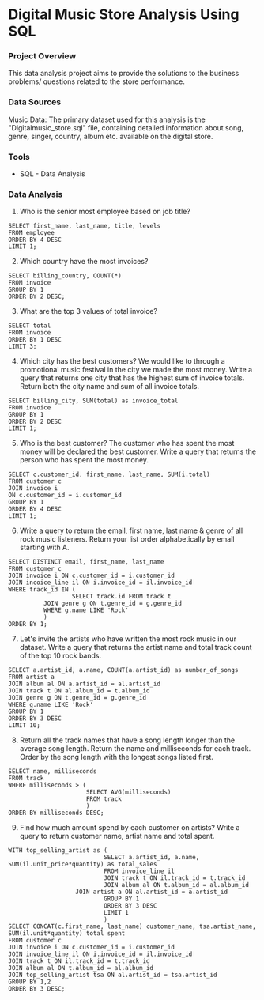 


# Digital Music Store Analysis Using SQL

### Project Overview
This data analysis project aims to provide the solutions to the business problems/ questions related to the store performance. 

### Data Sources
Music Data: The primary dataset used for this analysis is the "Digitalmusic_store.sql" file, containing detailed information about song, genre, singer, country, album etc. available on the digital store.

### Tools
- SQL - Data Analysis
  
### Data Analysis



1) Who is the senior most employee based on job title?

```
SELECT first_name, last_name, title, levels
FROM employee
ORDER BY 4 DESC
LIMIT 1;
```

2) Which country have the most invoices?
```
SELECT billing_country, COUNT(*)
FROM invoice
GROUP BY 1
ORDER BY 2 DESC;
```

3) What are the top 3 values of total invoice?
```
SELECT total
FROM invoice
ORDER BY 1 DESC
LIMIT 3;
```
4) Which city has the best customers? We would like to through a promotional music festival in the city we made the most money. Write a query that returns one city that has the highest sum of invoice totals. Return both the city name and sum of all invoice totals.
```
SELECT billing_city, SUM(total) as invoice_total
FROM invoice
GROUP BY 1
ORDER BY 2 DESC
LIMIT 1;
```

5) Who is the best customer? The customer who has spent the most money will be declared the best customer. Write a query that returns the person who has spent the most money.
```
SELECT c.customer_id, first_name, last_name, SUM(i.total)
FROM customer c
JOIN invoice i
ON c.customer_id = i.customer_id
GROUP BY 1
ORDER BY 4 DESC
LIMIT 1;
```

6) Write a query to return the email, first name, last name & genre of all rock music listeners. Return your list order alphabetically by email starting with A.
```
SELECT DISTINCT email, first_name, last_name
FROM customer c
JOIN invoice i ON c.customer_id = i.customer_id
JOIN incoice_line il ON i.invoice_id = il.invoice_id
WHERE track_id IN (
                  SELECT track.id FROM track t
		  JOIN genre g ON t.genre_id = g.genre_id
		  WHERE g.name LIKE 'Rock'
		  )
ORDER BY 1;
```
7) Let's invite the artists who have written the most rock music in our dataset. Write a query that returns the artist name and total track count of the top 10 rock bands.
```
SELECT a.artist_id, a.name, COUNT(a.artist_id) as number_of_songs
FROM artist a
JOIN album al ON a.artist_id = al.artist_id
JOIN track t ON al.album_id = t.album_id
JOIN genre g ON t.genre_id = g.genre_id
WHERE g.name LIKE 'Rock'
GROUP BY 1
ORDER BY 3 DESC
LIMIT 10;
```
8) Return all the track names that have a song length longer than the average song length. Return the name and milliseconds for each track. Order by the song length with the longest songs listed first.
```
SELECT name, milliseconds
FROM track
WHERE milliseconds > (
                      SELECT AVG(milliseconds)
                      FROM track
                      )
ORDER BY milliseconds DESC;
```
9) Find how much amount spend by each customer on artists? Write a query to return customer name, artist name and total spent.
```
WITH top_selling_artist as (
                           SELECT a.artist_id, a.name, SUM(il.unit_price*quantity) as total_sales
                           FROM invoice_line il
                           JOIN track t ON il.track_id = t.track_id
                           JOIN album al ON t.album_id = al.album_id
		           JOIN artist a ON al.artist_id = a.artist_id
                           GROUP BY 1
                           ORDER BY 3 DESC
                           LIMIT 1
                           )
SELECT CONCAT(c.first_name, last_name) customer_name, tsa.artist_name, SUM(il.unit*quantity) total spent
FROM customer c
JOIN invoice i ON c.customer_id = i.customer_id
JOIN invoice_line il ON i.invoice_id = il.invoice_id
JOIN track t ON il.track_id = t.track_id
JOIN album al ON t.album_id = al.album_id
JOIN top_selling_artist tsa ON al.artist_id = tsa.artist_id
GROUP BY 1,2
ORDER BY 3 DESC;
```




    
